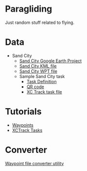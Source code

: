 # Paragliding

Just random stuff related to flying.

# Data

- Sand City
    - [Sand City Google Earth Project](https://earth.google.com/earth/d/1X3ToC1Kt2kLXc0vw8LZcZgNbkZDY9afE?usp=sharing)
    - [Sand City KML file](sites/sandcity/sand-city-v1.kml)
    - [Sand City WPT file](sites/sandcity/sand-city-v1.wpt)
    - Sample Sand City task
        - [Task Definition](sites/sandcity/sand-city-task-1.txt)
        - [QR code](docs/screenshots/sand-city-task-1-QR-code.png)
        - [XC Track task file](sites/sandcity/sand-city-task-1.xctsk)

# Tutorials

- [Waypoints](docs/waypoints.md)
- [XCTrack Tasks](docs/xctrack-tasks.md)

# Converter

[Waypoint file converter utility](converter/README.md)




